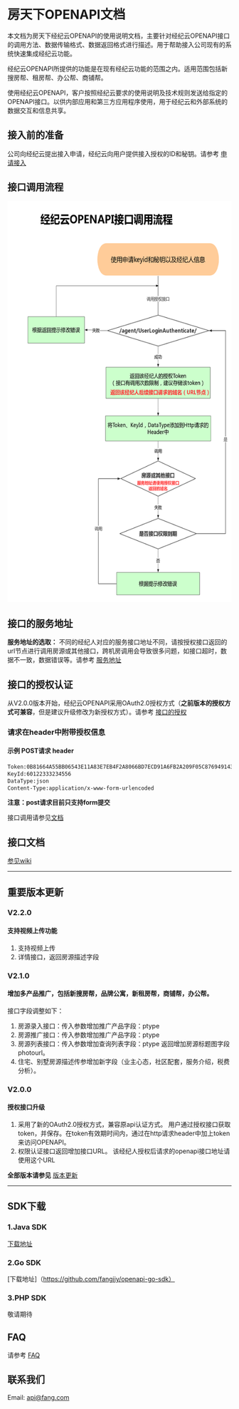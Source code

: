 ﻿# 房天下OPENAPI文档
本文档为房天下经纪云OPENAPI的使用说明文档，主要针对经纪云OPENAPI接口的调用方法、数据传输格式、数据返回格式进行描述。用于帮助接入公司现有的系统快速集成经纪云功能。

经纪云OPENAPI所提供的功能是在现有经纪云功能的范围之内。适用范围包括新搜房帮、租房帮、办公帮、商铺帮。

使用经纪云OPENAPI，客户按照经纪云要求的使用说明及技术规则发送给指定的OPENAPI接口。以供内部应用和第三方应用程序使用，用于经纪云和外部系统的数据交互和信息共享。

## 接入前的准备

公司向经纪云提出接入申请，经纪云向用户提供接入授权的ID和秘钥。请参考  [申请接入](https://github.com/fangjjy/openapi_document/wiki/%E7%94%B3%E8%AF%B7%E6%8E%A5%E5%85%A5)


## 接口调用流程

<img src="https://raw.githubusercontent.com/fangjjy/openapi_document/master/doc_images/authorizationprocess.jpg" width=600 height=900 />

## 接口的服务地址

**服务地址的选取：**
不同的经纪人对应的服务接口地址不同，请按授权接口返回的url节点进行调用房源或其他接口，跨机房调用会导致很多问题，如接口超时，数据不一致，数据错误等。请参考 [服务地址](https://github.com/fangjjy/openapi_document/wiki/%E6%9C%8D%E5%8A%A1%E5%9C%B0%E5%9D%80)


## 接口的授权认证

从V2.0.0版本开始，经纪云OPENAPI采用OAuth2.0授权方式（**之前版本的授权方式可兼容**，但是建议升级修改为新授权方式）。请参考 [接口的授权](https://github.com/fangjjy/openapi_document/wiki/%E6%8E%A5%E5%8F%A3%E7%9A%84%E6%8E%88%E6%9D%83)

### 请求在header中附带授权信息
#### 示例 POST请求 header

```
Token:0B81664A55BB06543E11A83E7EB4F2A8066BD7ECD91A6FB2A209F05C8769491436B71E6360660C5AC17A419A1429B0B26C7482F6C2C3106922617F1FC5BE
KeyId:60122333234556
DataType:json
Content-Type:application/x-www-form-urlencoded
```

**注意：post请求目前只支持form提交**

接口调用请参见[文档](https://github.com/fangjjy/openapi_document/wiki/%E6%8E%A5%E5%8F%A3%E7%9A%84%E8%B0%83%E7%94%A8%E5%8F%8A%E7%A4%BA%E4%BE%8B)

## 接口文档
[参见wiki](https://github.com/fangjjy/openapi_document/wiki/%E5%87%BA%E5%94%AE%E4%BD%8F%E5%AE%85%E6%88%BF%E6%BA%90%E5%AF%BC%E5%85%A5%E6%8E%A5%E5%8F%A3)


***


## 重要版本更新

### V2.2.0
#### 支持视频上传功能
1. 支持视频上传
2. 详情接口，返回房源描述字段

### V2.1.0
#### 增加多产品推广，包括新搜房帮，品牌公寓，新租房帮，商铺帮，办公帮。

接口字段调整如下：
1. 房源录入接口：传入参数增加推广产品字段：ptype 
2. 房源推广接口：传入参数增加推广产品字段：ptype 
3. 房源列表接口：传入参数增加查询列表字段：ptype  返回增加房源标题图字段photourl。
4. 住宅、别墅房源描述传参增加新字段（业主心态，社区配套，服务介绍，税费分析）。

### V2.0.0
#### 授权接口升级

1. 采用了新的OAuth2.0授权方式，兼容原api认证方式。
用户通过授权接口获取token，并保存。在token有效期时间内，通过在http请求header中加上token来访问OPENAPI。
2. 权限认证接口返回增加接口URL。
    该经纪人授权后请求的openapi接口地址请使用这个URL


**全部版本请参见** [版本更新](https://github.com/fangjjy/openapi_document/wiki/%E7%89%88%E6%9C%AC%E6%9B%B4%E6%96%B0)

***

## SDK下载
### 1.Java SDK

  [下载地址](https://github.com/fangjjy/openapi_sdk_java) 
 
### 2.Go SDK

  [下载地址]（https://github.com/fangjjy/openapi-go-sdk）

### 3.PHP SDK

敬请期待


## FAQ
请参考 [FAQ](https://github.com/fangjjy/openapi_document/wiki/FAQ)

## 联系我们
Email: api@fang.com

